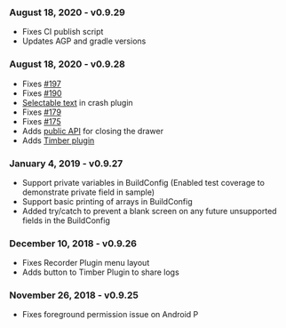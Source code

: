 ### August 18, 2020 - v0.9.29
- Fixes CI publish script
- Updates AGP and gradle versions

### August 18, 2020 - v0.9.28
- Fixes [#197](https://github.com/willowtreeapps/Hyperion-Android/issues/197)
- Fixes [#190](https://github.com/willowtreeapps/Hyperion-Android/issues/190)
- [Selectable text](https://github.com/willowtreeapps/Hyperion-Android/pull/188) in crash plugin
- Fixes [#179](https://github.com/willowtreeapps/Hyperion-Android/issues/179)
- Fixes [#175](https://github.com/willowtreeapps/Hyperion-Android/issues/175)
- Adds [public API](https://github.com/willowtreeapps/Hyperion-Android/pull/177) for closing the drawer
- Adds [Timber plugin](https://github.com/willowtreeapps/Hyperion-Android/pull/174)

### January 4, 2019 - v0.9.27
- Support private variables in BuildConfig (Enabled test coverage to demonstrate private field in sample)
- Support basic printing of arrays in BuildConfig
- Added try/catch to prevent a blank screen on any future unsupported fields in the BuildConfig

### December 10, 2018 - v0.9.26
- Fixes Recorder Plugin menu layout
- Adds button to Timber Plugin to share logs

### November 26, 2018 - v0.9.25
- Fixes foreground permission issue on Android P